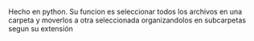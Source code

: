 Hecho en python. Su funcion es seleccionar todos los archivos en una carpeta y moverlos a otra seleccionada organizandolos en subcarpetas segun su extensión
